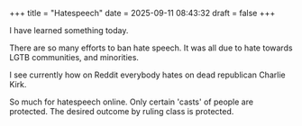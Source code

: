 +++
title = "Hatespeech"
date = 2025-09-11 08:43:32
draft = false
+++

I have learned something today.

There are so many efforts to ban hate speech. It was all due to hate towards LGTB communities, and minorities.

I see currently how on Reddit everybody hates on dead republican Charlie Kirk.

So much for hatespeech online. Only certain 'casts' of people are protected. The desired outcome by ruling class is protected.
